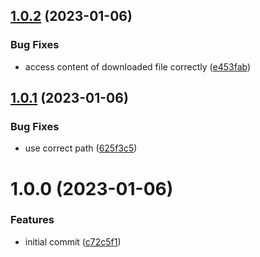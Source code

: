 ## [1.0.2](https://github.com/EricCrosson/semantic-release-your-github-action/compare/v1.0.1...v1.0.2) (2023-01-06)


### Bug Fixes

* access content of downloaded file correctly ([e453fab](https://github.com/EricCrosson/semantic-release-your-github-action/commit/e453fab0caad9e3fd668358b1118574515568ea7))

## [1.0.1](https://github.com/EricCrosson/semantic-release-your-github-action/compare/v1.0.0...v1.0.1) (2023-01-06)


### Bug Fixes

* use correct path ([625f3c5](https://github.com/EricCrosson/semantic-release-your-github-action/commit/625f3c5daedaa1a33cd7fed2bd8276de979302e0))

# 1.0.0 (2023-01-06)


### Features

* initial commit ([c72c5f1](https://github.com/EricCrosson/semantic-release-your-github-action/commit/c72c5f13bd902b3e0e8de2071bb3b22f37a295a1))
